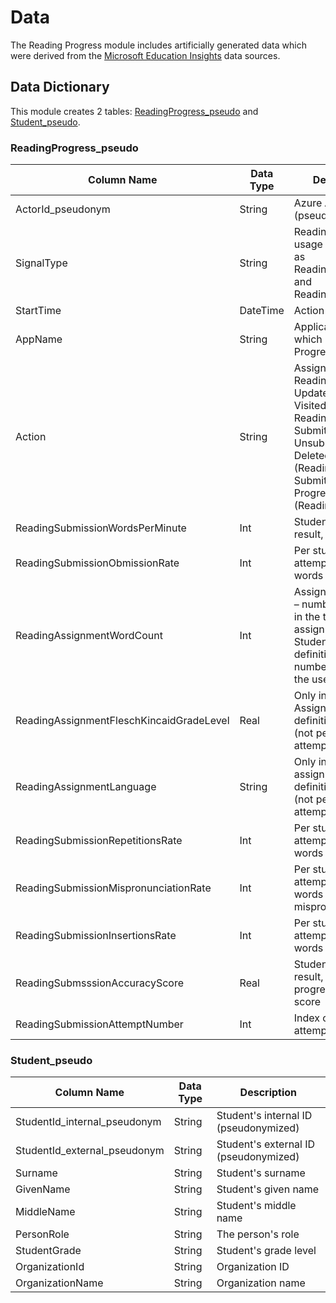 # Data
The Reading Progress module includes artificially generated data which were derived from the [Microsoft Education Insights](https://github.com/microsoft/OpenEduAnalytics/tree/main/modules/module_catalog/Microsoft_Education_Insights/test_data) data sources.

## Data Dictionary
This module creates 2 tables: [ReadingProgress_pseudo](
https://github.com/microsoft/OpenEduAnalytics/blob/main/modules/module_catalog/Reading_Progress/data/README.md#readingprogress_pseudo) and [Student_pseudo](https://github.com/microsoft/OpenEduAnalytics/blob/main/modules/module_catalog/Reading_Progress/data/README.md#student_pseudo).

### ReadingProgress_pseudo
|Column Name | Data Type | Description |
|-----------|-----------|-----------|
| ActorId_pseudonym | String | Azure AD Object ID (pseudonymized) |
| SignalType | String | Reading Progress usage signals such as ReadingSubmission and ReadingAssignment |
| StartTime |	DateTime |	Action time |
|	AppName |	String |	Application used, which is Reading Progress|
| Action | String | Assigned (also for Reading Progress), Updated, Returned, Visited (also for Reading Progress), Submitted, Unsubmitted, Deleted, EditMiscue (Reading Progress), Submit (Reading Progress), Attempt (Reading Progress) |
| ReadingSubmissionWordsPerMinute | Int | Student submission result, reading pace |
| ReadingSubmissionObmissionRate | Int | Per student attempt, rate of words omitted |
| ReadingAssignmentWordCount | Int | Assignment details – number of words in the text of the assignment. Student submission definition – total number of words the user read. |
| ReadingAssignmentFleschKincaidGradeLevel | Real | Only in the Assignment definition signals (not per student attempt) |
| ReadingAssignmentLanguage | String | Only in the assignment definition signals (not per student attempt) |
| ReadingSubmissionRepetitionsRate | Int | Per student attempt, rate of words repeated |
| ReadingSubmissionMispronunciationRate | Int | Per student attempt, rate of words mispronounced |
| ReadingSubmissionInsertionsRate | Int | Per student attempt, rate of words inserted |
| ReadingSubmsssionAccuracyScore | Real | Student submission result, reading progress accuracy score |
| ReadingSubmissionAttemptNumber | Int | Index of student attempts |

### Student_pseudo
|Column Name | Data Type | Description |
|-----------|-----------|-----------|
| StudentId_internal_pseudonym | String | Student's internal ID (pseudonymized) |
| StudentId_external_pseudonym | String | Student's external ID (pseudonymized) |
| Surname | String | Student's surname |
| GivenName | String | Student's given name |
| MiddleName | String | Student's middle name |
| PersonRole | String | The person's role |
| StudentGrade | String | Student's grade level |
| OrganizationId | String | Organization ID |
| OrganizationName | String | Organization name |
